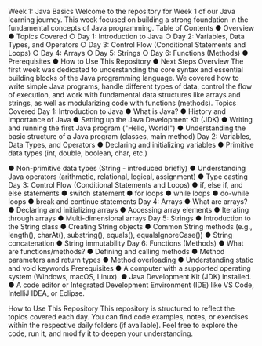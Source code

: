 Week 1: Java Basics
Welcome to the repository for Week 1 of our Java learning journey. This week focused on
building a strong foundation in the fundamental concepts of Java programming.
Table of Contents
● Overview
● Topics Covered
○ Day 1: Introduction to Java
○ Day 2: Variables, Data Types, and Operators
○ Day 3: Control Flow (Conditional Statements and Loops)
○ Day 4: Arrays
○ Day 5: Strings
○ Day 6: Functions (Methods)
● Prerequisites
● How to Use This Repository
● Next Steps
Overview
The first week was dedicated to understanding the core syntax and essential building blocks of
the Java programming language. We covered how to write simple Java programs, handle
different types of data, control the flow of execution, and work with fundamental data structures
like arrays and strings, as well as modularizing code with functions (methods).
Topics Covered
Day 1: Introduction to Java
● What is Java?
● History and importance of Java
● Setting up the Java Development Kit (JDK)
● Writing and running the first Java program (&quot;Hello, World!&quot;)
● Understanding the basic structure of a Java program (classes, main method)
Day 2: Variables, Data Types, and Operators
● Declaring and initializing variables
● Primitive data types (int, double, boolean, char, etc.)

● Non-primitive data types (String - introduced briefly)
● Understanding Java operators (arithmetic, relational, logical, assignment)
● Type casting
Day 3: Control Flow (Conditional Statements and Loops)
● if, else if, and else statements
● switch statement
● for loops
● while loops
● do-while loops
● break and continue statements
Day 4: Arrays
● What are arrays?
● Declaring and initializing arrays
● Accessing array elements
● Iterating through arrays
● Multi-dimensional arrays
Day 5: Strings
● Introduction to the String class
● Creating String objects
● Common String methods (e.g., length(), charAt(), substring(), equals(),
equalsIgnoreCase())
● String concatenation
● String immutability
Day 6: Functions (Methods)
● What are functions/methods?
● Defining and calling methods
● Method parameters and return types
● Method overloading
● Understanding static and void keywords
Prerequisites
● A computer with a supported operating system (Windows, macOS, Linux).
● Java Development Kit (JDK) installed.
● A code editor or Integrated Development Environment (IDE) like VS Code, IntelliJ IDEA,
or Eclipse.

How to Use This Repository
This repository is structured to reflect the topics covered each day. You can find code examples,
notes, or exercises within the respective daily folders (if available). Feel free to explore the
code, run it, and modify it to deepen your understanding.
